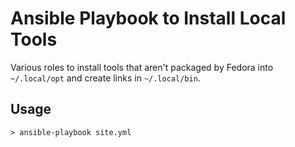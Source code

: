 # Ansible Playbook to Install Local Tools

Various roles to install tools that aren't packaged by Fedora into
`~/.local/opt` and create links in `~/.local/bin`.

## Usage

```
> ansible-playbook site.yml
```
